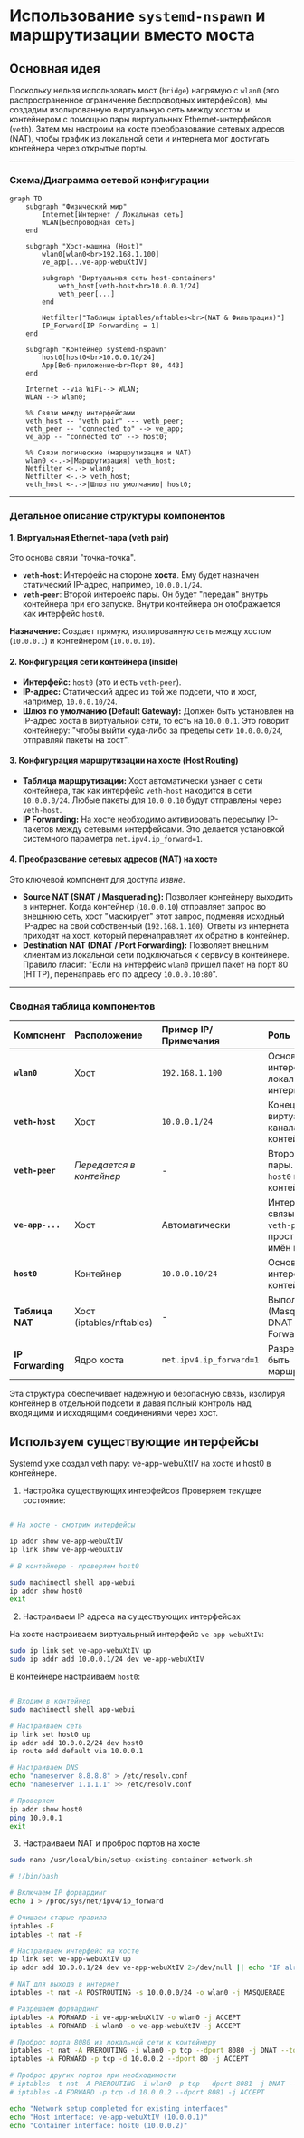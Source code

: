 # Использование `systemd-nspawn` и маршрутизации вместо моста

## Основная идея

Поскольку нельзя использовать мост (`bridge`) напрямую с `wlan0` (это распространенное ограничение беспроводных интерфейсов), мы создадим изолированную виртуальную сеть между хостом и контейнером с помощью пары виртуальных Ethernet-интерфейсов (`veth`). Затем мы настроим на хосте преобразование сетевых адресов (NAT), чтобы трафик из локальной сети и интернета мог достигать контейнера через открытые порты.

---

### Схема/Диаграмма сетевой конфигурации

```mermaid
graph TD
    subgraph "Физический мир"
        Internet[Интернет / Локальная сеть]
        WLAN[Беспроводная сеть]
    end

    subgraph "Хост-машина (Host)"
        wlan0[wlan0<br>192.168.1.100]
        ve_app[...ve-app-webuXtIV]

        subgraph "Виртуальная сеть host-containers"
            veth_host[veth-host<br>10.0.0.1/24]
            veth_peer[...]
        end

        Netfilter["Таблицы iptables/nftables<br>(NAT & Фильтрация)"]
        IP_Forward[IP Forwarding = 1]
    end

    subgraph "Контейнер systemd-nspawn"
        host0[host0<br>10.0.0.10/24]
        App[Веб-приложение<br>Порт 80, 443]
    end

    Internet --via WiFi--> WLAN;
    WLAN --> wlan0;

    %% Связи между интерфейсами
    veth_host -- "veth pair" --- veth_peer;
    veth_peer -- "connected to" --> ve_app;
    ve_app -- "connected to" --> host0;

    %% Связи логические (маршрутизация и NAT)
    wlan0 <-.->|Маршрутизация| veth_host;
    Netfilter <-.-> wlan0;
    Netfilter <-.-> veth_host;
    veth_host <-.->|Шлюз по умолчанию| host0;
```

---

### Детальное описание структуры компонентов

#### 1. Виртуальная Ethernet-пара (veth pair)

Это основа связи "точка-точка".

* **`veth-host`**: Интерфейс на стороне **хоста**. Ему будет назначен статический IP-адрес, например, `10.0.0.1/24`.
* **`veth-peer`**: Второй интерфейс пары. Он будет "передан" внутрь контейнера при его запуске. Внутри контейнера он отображается как интерфейс `host0`.

**Назначение:** Создает прямую, изолированную сеть между хостом (`10.0.0.1`) и контейнером (`10.0.0.10`).

#### 2. Конфигурация сети контейнера (inside)

* **Интерфейс:** `host0` (это и есть `veth-peer`).
* **IP-адрес:** Статический адрес из той же подсети, что и хост, например, `10.0.0.10/24`.
* **Шлюз по умолчанию (Default Gateway):** Должен быть установлен на IP-адрес хоста в виртуальной сети, то есть на `10.0.0.1`. Это говорит контейнеру: "чтобы выйти куда-либо за пределы сети `10.0.0.0/24`, отправляй пакеты на хост".

#### 3. Конфигурация маршрутизации на хосте (Host Routing)

* **Таблица маршрутизации:** Хост автоматически узнает о сети контейнера, так как интерфейс `veth-host` находится в сети `10.0.0.0/24`. Любые пакеты для `10.0.0.10` будут отправлены через `veth-host`.
* **IP Forwarding:** На хосте необходимо активировать пересылку IP-пакетов между сетевыми интерфейсами. Это делается установкой системного параметра `net.ipv4.ip_forward=1`.

#### 4. Преобразование сетевых адресов (NAT) на хосте

Это ключевой компонент для доступа *извне*.

* **Source NAT (SNAT / Masquerading):** Позволяет контейнеру выходить в интернет. Когда контейнер (`10.0.0.10`) отправляет запрос во внешнюю сеть, хост "маскирует" этот запрос, подменяя исходный IP-адрес на свой собственный (`192.168.1.100`). Ответы из интернета приходят на хост, который перенаправляет их обратно в контейнер.
* **Destination NAT (DNAT / Port Forwarding):** Позволяет внешним клиентам из локальной сети подключаться к сервису в контейнере. Правило гласит: "Если на интерфейс `wlan0` пришел пакет на порт 80 (HTTP), перенаправь его по адресу `10.0.0.10:80`".

---

### Сводная таблица компонентов

| Компонент | Расположение | Пример IP/Примечания | Роль |
| :--- | :--- | :--- | :--- |
| **`wlan0`** | Хост | `192.168.1.100` | Основной интерфейс в локальную сеть/интернет. |
| **`veth-host`** | Хост | `10.0.0.1/24` | Конец виртуального канала, шлюз для контейнера. |
| **`veth-peer`** | *Передается в контейнер* | - | Второй конец пары. Становится `host0` внутри контейнера. |
| **`ve-app-...`** | Хост | Автоматически | Интерфейс, связывающий `veth-peer` с пространством имён контейнера. |
| **`host0`** | Контейнер | `10.0.0.10/24` | Основной сетевой интерфейс контейнера. |
| **Таблица NAT** | Хост (iptables/nftables) | - | Выполняет SNAT (Masquerade) и DNAT (Port Forwarding). |
| **IP Forwarding** | Ядро хоста | `net.ipv4.ip_forward=1` | Разрешает хосту быть маршрутизатором. |

Эта структура обеспечивает надежную и безопасную связь, изолируя контейнер в отдельной подсети и давая полный контроль над входящими и исходящими соединениями через хост.

## Используем существующие интерфейсы

Systemd уже создал veth пару: ve-app-webuXtIV на хосте и host0 в контейнере.

1. Настройка существующих интерфейсов
Проверяем текущее состояние:

```bash

# На хосте - смотрим интерфейсы

ip addr show ve-app-webuXtIV
ip link show ve-app-webuXtIV

# В контейнере - проверяем host0

sudo machinectl shell app-webui
ip addr show host0
exit
```

2. Настраиваем IP адреса на существующих интерфейсах

На хосте настраиваем виртуальрный интерфейс `ve-app-webuXtIV`:

```bash
sudo ip link set ve-app-webuXtIV up
sudo ip addr add 10.0.0.1/24 dev ve-app-webuXtIV
```

В контейнере настраиваем `host0`:

```bash

# Входим в контейнер
sudo machinectl shell app-webui

# Настраиваем сеть
ip link set host0 up
ip addr add 10.0.0.2/24 dev host0
ip route add default via 10.0.0.1

# Настраиваем DNS
echo "nameserver 8.8.8.8" > /etc/resolv.conf
echo "nameserver 1.1.1.1" >> /etc/resolv.conf

# Проверяем
ip addr show host0
ping 10.0.0.1
exit
```

3. Настраиваем NAT и проброс портов на хосте

```bash
sudo nano /usr/local/bin/setup-existing-container-network.sh
```

```bash
# !/bin/bash

# Включаем IP форвардинг
echo 1 > /proc/sys/net/ipv4/ip_forward

# Очищаем старые правила
iptables -F
iptables -t nat -F

# Настраиваем интерфейс на хосте
ip link set ve-app-webuXtIV up
ip addr add 10.0.0.1/24 dev ve-app-webuXtIV 2>/dev/null || echo "IP already exists"

# NAT для выхода в интернет
iptables -t nat -A POSTROUTING -s 10.0.0.0/24 -o wlan0 -j MASQUERADE

# Разрешаем форвардинг
iptables -A FORWARD -i ve-app-webuXtIV -o wlan0 -j ACCEPT
iptables -A FORWARD -i wlan0 -o ve-app-webuXtIV -j ACCEPT

# Проброс порта 8080 из локальной сети к контейнеру
iptables -t nat -A PREROUTING -i wlan0 -p tcp --dport 8080 -j DNAT --to-destination 10.0.0.2:80
iptables -A FORWARD -p tcp -d 10.0.0.2 --dport 80 -j ACCEPT

# Проброс других портов при необходимости
# iptables -t nat -A PREROUTING -i wlan0 -p tcp --dport 8081 -j DNAT --to-destination 10.0.0.2:8081
# iptables -A FORWARD -p tcp -d 10.0.0.2 --dport 8081 -j ACCEPT

echo "Network setup completed for existing interfaces"
echo "Host interface: ve-app-webuXtIV (10.0.0.1)"
echo "Container interface: host0 (10.0.0.2)"
```
